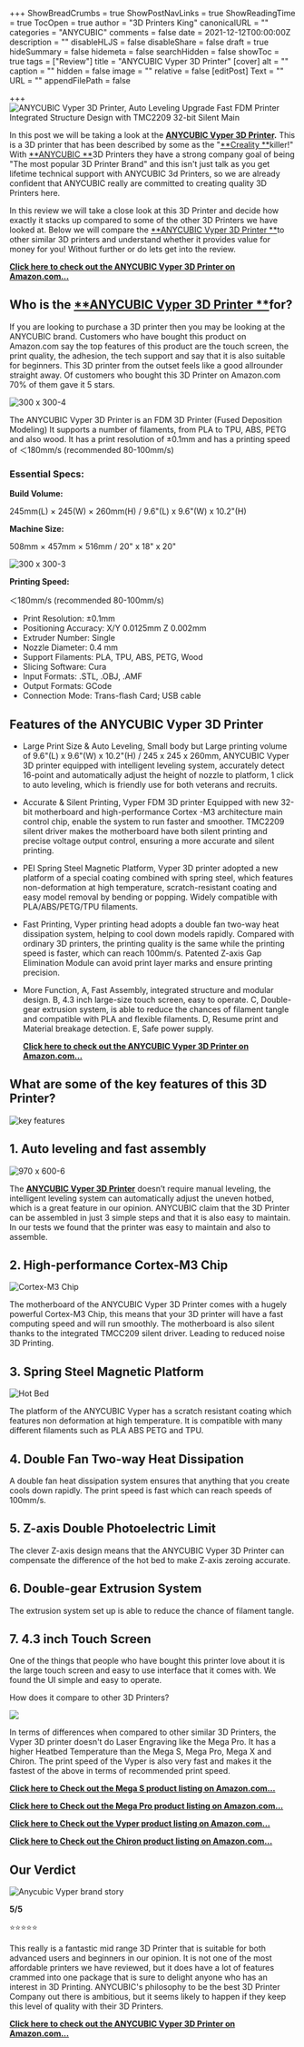 +++
ShowBreadCrumbs = true
ShowPostNavLinks = true
ShowReadingTime = true
TocOpen = true
author = "3D Printers King"
canonicalURL = ""
categories = "ANYCUBIC"
comments = false
date = 2021-12-12T00:00:00Z
description = ""
disableHLJS = false
disableShare = false
draft = true
hideSummary = false
hidemeta = false
searchHidden = false
showToc = true
tags = ["Review"]
title = "ANYCUBIC Vyper 3D Printer"
[cover]
alt = ""
caption = ""
hidden = false
image = ""
relative = false
[editPost]
Text = ""
URL = ""
appendFilePath = false

+++
![ANYCUBIC Vyper 3D Printer, Auto Leveling Upgrade Fast FDM Printer Integrated Structure Design with TMC2209 32-bit Silent Main](https://images-na.ssl-images-amazon.com/images/I/71ZBIcRm4cL._AC_UL604_SR604,400_.jpg)

In this post we will be taking a look at the [**ANYCUBIC Vyper 3D Printer**](#)**.**  This is a 3D printer that has been described by some as the "[**Creality **](/category/creality)killer!" With [**ANYCUBIC **](/category/anycubic)3D Printers they have a strong company goal of being "The most popular 3D Printer Brand" and this isn't just talk as you get lifetime technical support with ANYCUBIC 3d Printers, so we are already confident that ANYCUBIC really are committed to creating quality 3D Printers here.

In this review we will take a close look at this 3D Printer and decide how exactly it stacks up compared to some of the other 3D Printers we have looked at.  Below we will compare the [**ANYCUBIC Vyper 3D Printer **](#)to other similar 3D printers and understand whether it provides value for money for you!  Without further or do lets get into the review.

[**Click here to check out the ANYCUBIC Vyper 3D Printer on Amazon.com...**](#)

## Who is the [**ANYCUBIC Vyper 3D Printer **](#)for?

If you are looking to purchase a 3D printer then you may be looking at the ANYCUBIC brand.  Customers who have bought this product on Amazon.com say the top features of this product are the touch screen, the print quality, the adhesion, the tech support and say that it is also suitable for beginners.  This 3D printer from the outset feels like a good allrounder straight away.  Of customers who bought this 3D Printer on Amazon.com 70% of them gave it 5 stars.

![300 x 300-4](https://m.media-amazon.com/images/S/aplus-media-library-service-media/66ec8f09-b3f1-4ce8-aa4e-b03beec9eff2.__CR0,0,300,300_PT0_SX300_V1___.jpg)

The ANYCUBIC Vyper 3D Printer is an FDM 3D Printer (Fused Deposition Modeling) It supports a number of filaments, from PLA to TPU, ABS, PETG and also wood.  It has a print resolution of ±0.1mm and has a printing speed of ＜180mm/s (recommended 80-100mm/s)

### **Essential Specs:**

**Build Volume:**

245mm(L) × 245(W) × 260mm(H) / 9.6"(L) x 9.6"(W) x 10.2"(H)

**Machine Size:**

508mm × 457mm × 516mm / 20" x 18" x 20"

![300 x 300-3](https://m.media-amazon.com/images/S/aplus-media-library-service-media/f0233a86-f8e0-4ab9-a064-0d0b70f1e508.__CR0,0,300,300_PT0_SX300_V1___.jpg)

**Printing Speed:**

＜180mm/s (recommended 80-100mm/s)

* Print Resolution: ±0.1mm
* Positioning Accuracy: X/Y 0.0125mm Z 0.002mm
* Extruder Number: Single
* Nozzle Diameter: 0.4 mm
* Support Filaments: PLA, TPU, ABS, PETG, Wood
* Slicing Software: Cura
* Input Formats: .STL, .OBJ, .AMF
* Output Formats: GCode
* Connection Mode: Trans-flash Card; USB cable

## **Features of the ANYCUBIC Vyper 3D Printer**

* Large Print Size & Auto Leveling, Small body but Large printing volume of 9.6"(L) x 9.6"(W) x 10.2"(H) / 245 x 245 x 260mm, ANYCUBIC Vyper 3D printer equipped with intelligent leveling system, accurately detect 16-point and automatically adjust the height of nozzle to platform, 1 click to auto leveling, which is friendly use for both veterans and recruits.
* Accurate & Silent Printing, Vyper FDM 3D printer Equipped with new 32-bit motherboard and high-performance Cortex -M3 architecture main control chip, enable the system to run faster and smoother. TMC2209 silent driver makes the motherboard have both silent printing and precise voltage output control, ensuring a more accurate and silent printing.
* PEI Spring Steel Magnetic Platform, Vyper 3D printer adopted a new platform of a special coating combined with spring steel, which features non-deformation at high temperature, scratch-resistant coating and easy model removal by bending or popping. Widely compatible with PLA/ABS/PETG/TPU filaments.
* Fast Printing, Vyper printing head adopts a double fan two-way heat dissipation system, helping to cool down models rapidly. Compared with ordinary 3D printers, the printing quality is the same while the printing speed is faster, which can reach 100mm/s. Patented Z-axis Gap Elimination Module can avoid print layer marks and ensure printing precision.
* More Function, A, Fast Assembly, integrated structure and modular design. B, 4.3 inch large-size touch screen, easy to operate. C, Double-gear extrusion system, is able to reduce the chances of filament tangle and compatible with PLA and flexible filaments. D, Resume print and Material breakage detection. E, Safe power supply.

  [**Click here to check out the ANYCUBIC Vyper 3D Printer on Amazon.com...**](#)

## What are some of the key features of this 3D Printer?

![key features](https://m.media-amazon.com/images/S/aplus-media-library-service-media/280933c6-97bf-4c7a-9cbb-56e41a1ab142.__CR0,0,970,600_PT0_SX970_V1___.jpg)

## 1. Auto leveling and fast assembly

![970 x 600-6](https://m.media-amazon.com/images/S/aplus-media-library-service-media/f9e6c625-f6d0-4427-b3d2-0968968dd963.__CR0,0,970,600_PT0_SX970_V1___.jpg)

The [**ANYCUBIC Vyper 3D Printer**](#) doesn’t require manual leveling, the intelligent leveling system can automatically adjust the uneven hotbed, which is a great feature in our opinion.  ANYCUBIC claim that the 3D Printer can be assembled in just 3 simple steps and that it is also easy to maintain. In our tests we found that the printer was easy to maintain and also to assemble.

## 2. High-performance Cortex-M3 Chip

![Cortex-M3 Chip](https://m.media-amazon.com/images/S/aplus-media-library-service-media/c2904732-34c9-4458-80d1-30bbaeee82be.__CR0,0,300,300_PT0_SX300_V1___.jpg)

The motherboard of the ANYCUBIC Vyper 3D Printer comes with a hugely powerful Cortex-M3 Chip, this means that your 3D printer will have a fast computing speed and will run smoothly.  The motherboard is also silent thanks to the integrated TMCC209 silent driver.  Leading to reduced noise 3D Printing.

## 3. Spring Steel Magnetic Platform

![Hot Bed](https://m.media-amazon.com/images/S/aplus-media-library-service-media/52b5182c-8bc8-409e-91b2-2e93511a7531.__CR0,0,300,300_PT0_SX300_V1___.jpg)

The platform of the ANYCUBIC Vyper has a scratch resistant coating which features non deformation at high temperature. It is compatible with many different filaments such as PLA ABS PETG and TPU.

## 4. Double Fan Two-way Heat Dissipation

A double fan heat dissipation system ensures that anything that you create cools down rapidly.  The print speed is fast which can reach speeds of 100mm/s.

## 5. Z-axis Double Photoelectric Limit

The clever Z-axis design means that the ANYCUBIC Vyper 3D Printer can compensate the difference of the hot bed to make Z-axis zeroing accurate.

## 6. Double-gear Extrusion System

The extrusion system set up is able to reduce the chance of filament tangle.

## 7. 4.3 inch Touch Screen

One of the things that people who have bought this printer love about it is the large touch screen and easy to use interface that it comes with.  We found the UI simple and easy to operate.

How does it compare to other 3D Printers?

![](/uploads/comparison.png)

In terms of differences when compared to other similar 3D Printers, the Vyper 3D printer doesn't do Laser Engraving like the Mega Pro.  It has a higher Heatbed Temperature than the Mega S, Mega Pro, Mega X and Chiron.  The print speed of the Vyper is also very fast and makes it the fastest of the above in terms of recommended print speed.

[**Click here to Check out the Mega S product listing on Amazon.com...**](#)

[**Click here to Check out the Mega Pro product listing on Amazon.com...**](#)

[**Click here to Check out the Vyper product listing on Amazon.com...**](#)

[**Click here to Check out the Chiron product listing on Amazon.com...**](#)

## Our Verdict

![Anycubic Vyper brand story](https://m.media-amazon.com/images/S/aplus-media-library-service-media/5ed5ecb3-dfd5-4d6c-b851-db3c16cf80ef.__CR0,0,315,315_PT0_SX315_V1___.jpg)

**5/5**

⭐⭐⭐⭐⭐

This really is a fantastic mid range 3D Printer that is suitable for both advanced users and beginners in our opinion.  It is not one of the most affordable printers we have reviewed, but it does have a lot of features crammed into one package that is sure to delight anyone who has an interest in 3D Printing.  ANYCUBIC's philosophy to be the best 3D Printer Company out there is ambitious, but it seems likely to happen if they keep this level of quality with their 3D Printers.

[**Click here to check out the ANYCUBIC Vyper 3D Printer on Amazon.com...**](#)